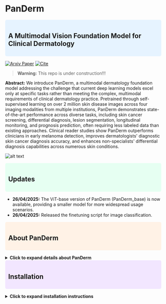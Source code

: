 # PanDerm

<div style="background-color: #e6f3ff; padding: 10px; border-radius: 5px; margin-bottom: 15px;">

## A Multimodal Vision Foundation Model for Clinical Dermatology

</div>

[![Arxiv Paper](https://img.shields.io/badge/Arxiv-Paper-red)](https://arxiv.org/pdf/2410.15038)
[![Cite](https://img.shields.io/badge/Cite-BibTeX-blue)](#citation)

> **Warning:** This repo is under construction!!!

**Abstract:** We introduce PanDerm, a multimodal dermatology foundation model addressing the challenge that current deep learning models excel only at specific tasks rather than meeting the complex, multimodal requirements of clinical dermatology practice. Pretrained through self-supervised learning on over 2 million skin disease images across four imaging modalities from multiple institutions, PanDerm demonstrates state-of-the-art performance across diverse tasks, including skin cancer screening, differential diagnosis, lesion segmentation, longitudinal monitoring, and prognosis prediction, often requiring less labeled data than existing approaches. Clinical reader studies show PanDerm outperforms clinicians in early melanoma detection, improves dermatologists' diagnostic skin cancer diagnosis accuracy, and enhances non-specialists' differential diagnosis capabilities across numerous skin conditions.

![alt text](overview.png)

<div style="background-color: #e6fff2; padding: 10px; border-radius: 5px; margin-bottom: 15px;">

## Updates

</div>

- **26/04/2025:** The ViT-base version of PanDerm (PanDerm_base) is now available, providing a smaller model for more widespread usage scenarios.
- **26/04/2025:** Released the finetuning script for image classification.

<div style="background-color: #fff2e6; padding: 10px; border-radius: 5px; margin-bottom: 15px;">

## About PanDerm

</div>

<details>
<summary><b>Click to expand details about PanDerm</b></summary>

### What is PanDerm?
PanDerm is a vision-centric multimodal foundation model pretrained on 2 million dermatological images. It provides specialized representations across four dermatological imaging modalities (dermoscopy, clinical images, TBP, and dermatopathology), delivering superior performance in skin cancer diagnosis, differential diagnosis of hundreds of skin conditions, disease progression monitoring, Total Body Photography-based applications, and image segmentation.

### Why use PanDerm?
PanDerm significantly outperforms clinically popular CNN models like ResNet, especially with limited labeled data. Its strong linear probing results offer a computationally efficient alternative with lower implementation barriers. PanDerm also demonstrates superior performance compared to existing foundation models while minimizing data leakage risk—a common concern with web-scale pretrained models like DINOv2, SwavDerm, and Derm Foundation. These combined advantages make PanDerm the ideal choice for replacing both traditional CNNs and other foundation models in clinical applications, including human-AI collaboration, multimodal image analysis, and various diagnostic and progression tasks.

> **Note**: PanDerm is a general-purpose dermatology foundation model and requires fine-tuning or linear probing before application to specific tasks.

</details>

<div style="background-color: #f2e6ff; padding: 10px; border-radius: 5px; margin-bottom: 15px;">

## Installation

</div>

<details>
<summary><b>Click to expand installation instructions</b></summary>

First, clone the repo and cd into the directory:

```shell
git clone https://github.com/SiyuanYan1/PanDerm
cd PanDerm/classification
